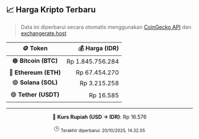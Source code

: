 

<!-- HARGA_KRIPTO -->
## 📈 Harga Kripto Terbaru

> Data ini diperbarui secara otomatis menggunakan [CoinGecko API](https://www.coingecko.com/) dan [exchangerate.host](https://exchangerate.host/)

<div align="center">

| 🪙 Token | 💰 Harga (IDR) |
|:------:|---------------:|
| 🟠 **Bitcoin (BTC)**   | Rp 1.845.756.284 |
| 🔵 **Ethereum (ETH)**  | Rp 67.454.270 |
| 🟣 **Solana (SOL)**    | Rp 3.215.258 |
| 🟢 **Tether (USDT)**   | Rp 16.585 |

---

💱 **Kurs Rupiah (USD → IDR)**: Rp 16.576

🕒 <sub>Terakhir diperbarui: 20/10/2025, 14.32.05</sub>

</div>
<!-- /HARGA_KRIPTO -->